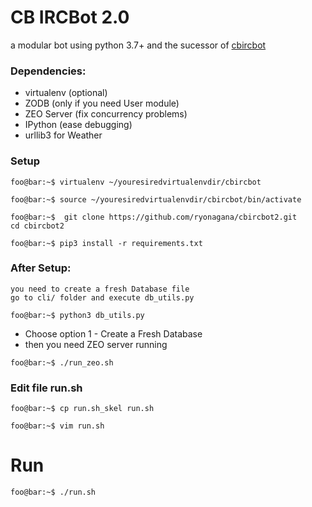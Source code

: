 # CB IRCBot 2.0
a modular bot using python 3.7+
and the sucessor of [cbircbot](https://github.com/ryonagana/cbircbot)

### Dependencies:
- virtualenv (optional)
- ZODB (only if you need User module)
- ZEO Server (fix concurrency problems)
- IPython (ease debugging)
- urllib3 for Weather



### Setup 
```console
foo@bar:~$ virtualenv ~/youresiredvirtualenvdir/cbircbot
```
```console
foo@bar:~$ source ~/youresiredvirtualenvdir/cbircbot/bin/activate
```
```console
foo@bar:~$  git clone https://github.com/ryonagana/cbircbot2.git
cd cbircbot2
```
```console
foo@bar:~$ pip3 install -r requirements.txt
```

### After Setup:
    you need to create a fresh Database file
    go to cli/ folder and execute db_utils.py

```console
foo@bar:~$ python3 db_utils.py
```
- Choose option 1 - Create a Fresh Database
- then you need ZEO server running


```console
foo@bar:~$ ./run_zeo.sh
```


### Edit file run.sh 

```console
foo@bar:~$ cp run.sh_skel run.sh
```

```console
foo@bar:~$ vim run.sh
```

# Run
```console
foo@bar:~$ ./run.sh
```
